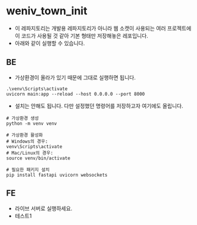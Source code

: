 # weniv_town_init
* 이 레파지토리는 개발용 레파지토리가 아니라 웹 소캣이 사용되는 여러 프로젝트에 이 코드가 사용될 것 같아 기본 형태만 저장해놓은 레포입니다.
* 아래와 같이 실행할 수 있습니다.

## BE
* 가상환경이 올라가 있기 때문에 그대로 실행하면 됩니다.
```
.\venv\Scripts\activate
uvicorn main:app --reload --host 0.0.0.0 --port 8000
```

* 설치는 안해도 됩니다. 다만 설정했던 명령어를 저장하고자 여기에도 올립니다.
```shell
# 가상환경 생성
python -m venv venv

# 가상환경 활성화
# Windows의 경우:
venv\Scripts\activate
# Mac/Linux의 경우:
source venv/bin/activate

# 필요한 패키지 설치
pip install fastapi uvicorn websockets
```

## FE
* 라이브 서버로 실행하세요.
* 테스트1
